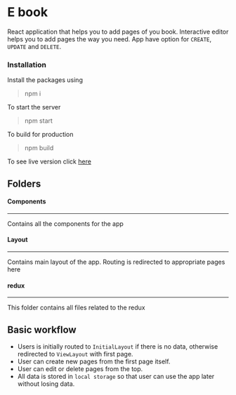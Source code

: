 # E book
React application that helps you to add pages of you book. Interactive editor helps you to add pages the way you need. App have option for `CREATE`, `UPDATE` and `DELETE`.
### Installation
Install the packages using
>npm i

To start the server
>npm start

To build for production
>npm build

To see live version click [here](https://e-book-app.netlify.app/)

## Folders
#### Components
---
Contains all the components for the app
#### Layout
---
Contains main layout of the app. Routing is redirected to appropriate pages here
#### redux
---
This folder contains all files related to the redux
## Basic workflow
- Users is initially routed to `InitialLayout` if there is no data, otherwise redirected to `ViewLayout` with first page.
- User can create new pages from the first page itself.
- User can edit or delete pages from the top.
- All data is stored in `local storage` so that user can use the app later without losing data.
